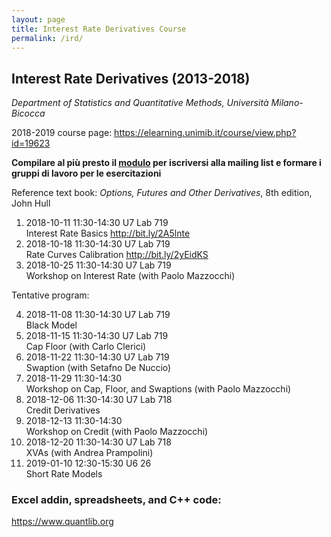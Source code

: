 ```yaml
---
layout: page
title: Interest Rate Derivatives Course
permalink: /ird/
---
```


## Interest Rate Derivatives (2013-2018)

_Department of Statistics and Quantitative Methods, Università Milano-Bicocca_

2018-2019 course page: <https://elearning.unimib.it/course/view.php?id=19623>

**Compilare al più presto il
[modulo](https://docs.google.com/forms/d/1KAcSd4Vh9mLL-Ub9WKtw5f77t2Eg-aHtRpeNBvSgKKg)
per iscriversi alla mailing list e formare i gruppi di lavoro per le esercitazioni**

Reference text book: _Options, Futures and Other Derivatives_, 8th edition, John Hull

1. 2018-10-11 11:30-14:30 U7 Lab 719  
   Interest Rate Basics <http://bit.ly/2A5lnte>
2. 2018-10-18 11:30-14:30 U7 Lab 719  
   Rate Curves Calibration <http://bit.ly/2yEidKS>
3. 2018-10-25 11:30-14:30 U7 Lab 719  
   Workshop on Interest Rate (with Paolo Mazzocchi)

Tentative program:

4. 2018-11-08 11:30-14:30 U7 Lab 719  
   Black Model
5. 2018-11-15 11:30-14:30 U7 Lab 719  
   Cap Floor (with Carlo Clerici)
6. 2018-11-22 11:30-14:30 U7 Lab 719  
   Swaption (with Setafno De Nuccio)
7. 2018-11-29 11:30-14:30  
   Workshop on Cap, Floor, and Swaptions (with Paolo Mazzocchi)
8. 2018-12-06 11:30-14:30 U7 Lab 718  
   Credit Derivatives
9. 2018-12-13 11:30-14:30  
   Workshop on Credit (with Paolo Mazzocchi)
10. 2018-12-20 11:30-14:30 U7 Lab 718  
   XVAs (with Andrea Prampolini)
11. 2019-01-10 12:30-15:30 U6 26  
   Short Rate Models

### Excel addin, spreadsheets, and C++ code:

<https://www.quantlib.org>

